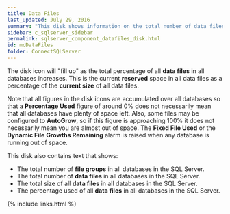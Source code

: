 ```yaml
---
title: Data Files
last_updated: July 29, 2016
summary: "This disk shows information on the total number of data files in all databases in this SQL Server."
sidebar: c_sqlserver_sidebar
permalink: sqlserver_component_datafiles_disk.html
id: mcDataFiles
folder: ConnectSQLServer
---
```



The disk icon will "fill up" as the total percentage of all **data files** in all databases increases. This is the current **reserved** space in all data files as a percentage of the **current size** of all data files.

Note that all figures in the disk icons are accumulated over all databases so that a **Percentage Used** figure of around 0% does not necessarily mean that all databases have plenty of space left. Also, some files may be configured to **AutoGrow**, so if this figure is approaching 100% it does not necessarily mean you are almost out of space. The **Fixed File Used** or the **Dynamic File Growths Remaining** alarm is raised when any database is running out of space.

This disk also contains text that shows:

* The total number of **file groups** in all databases in the SQL Server.
* The total number of **data files** in all databases in the SQL Server.
* The total size of all **data files** in all databases in the SQL Server.
* The percentage used of all **data files** in all databases in the SQL Server.


{% include links.html %}

